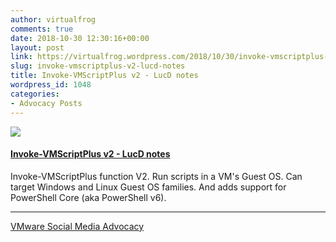 ```yaml
---
author: virtualfrog
comments: true
date: 2018-10-30 12:30:16+00:00
layout: post
link: https://virtualfrog.wordpress.com/2018/10/30/invoke-vmscriptplus-v2-lucd-notes/
slug: invoke-vmscriptplus-v2-lucd-notes
title: Invoke-VMScriptPlus v2 - LucD notes
wordpress_id: 1048
categories:
- Advocacy Posts
---
```


[![](https://d3utlhu53nfcwz.cloudfront.net/171901/cdnImage/article/82ea9a3c-1028-4e89-9d23-072044dc2302/?size=Box320)](http://bit.ly/2O9EjL3)

#### [Invoke-VMScriptPlus v2 - LucD notes](http://bit.ly/2O9EjL3)

Invoke-VMScriptPlus function V2. Run scripts in a VM's Guest OS. Can target Windows and Linux Guest OS families. And adds support for PowerShell Core (aka PowerShell v6).

* * *

[VMware Social Media Advocacy](http://advocacy.vmware.com)
